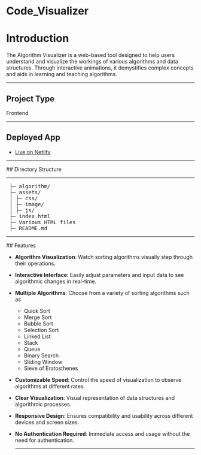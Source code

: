 # Code_Visualizer

# Introduction
The Algorithm Visualizer is a web-based tool designed to help users understand and visualize the workings of various algorithms and data structures. Through interactive animations, it demystifies complex concepts and aids in learning and teaching algorithms.
<hr>

## Project Type
Frontend
<hr>

## Deployed App
- [Live on Netlify](main--ravi-codevisual.netlify.app/)
<hr>
## Directory Structure
<hr>
<pre>
 ├─ algorithm/
 ├─ assets/
 │ ├─ css/
 │ ├─ image/
 │ ├─ js/
 ├─ index.html
 ├─ Various HTML files
 ├─ README.md
</pre>
<hr>
## Features

- **Algorithm Visualization**: Watch sorting algorithms visually step through their operations.
- **Interactive Interface**: Easily adjust parameters and input data to see algorithmic changes in real-time.
- **Multiple Algorithms**: Choose from a variety of sorting algorithms such as
  - Quick Sort
  - Merge Sort
  - Bubble Sort
  - Selection Sort
  - Linked List
  - Stack
  - Queue
  - Binary Search
  - Sliding Window
  - Sieve of Eratosthenes
- **Customizable Speed**: Control the speed of visualization to observe algorithms at different rates.
- **Clear Visualization**: Visual representation of data structures and algorithmic processes.
- **Responsive Design**: Ensures compatibility and usability across different devices and screen sizes.
- **No Authentication Required**: Immediate access and usage without the need for authentication.

  <hr>
